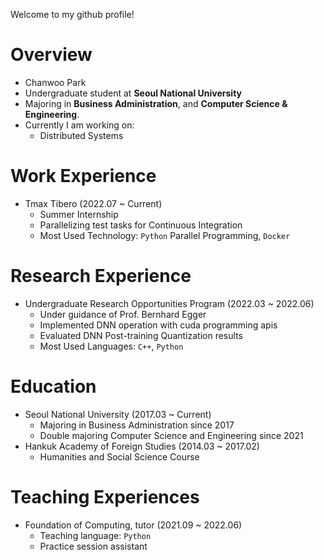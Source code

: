 Welcome to my github profile!    
# Overview
+ Chanwoo Park
+ Undergraduate student at **Seoul National University**
+ Majoring in **Business Administration**, and **Computer Science & Engineering**.
+ Currently I am working on:
    + Distributed Systems 
# Work Experience
+ Tmax Tibero (2022.07 ~ Current)
    + Summer Internship
    + Parallelizing test tasks for Continuous Integration
    + Most Used Technology: `Python` Parallel Programming, `Docker`
# Research Experience
+ Undergraduate Research Opportunities Program (2022.03 ~ 2022.06)
    + Under guidance of Prof. Bernhard Egger
    + Implemented DNN operation with cuda programming apis
    + Evaluated DNN Post-training Quantization results
    + Most Used Languages: `C++`, `Python`
# Education
+ Seoul National University (2017.03 ~ Current)
    + Majoring in Business Administration since 2017
    + Double majoring Computer Science and Engineering since 2021
+ Hankuk Academy of Foreign Studies (2014.03 ~ 2017.02)
    + Humanities and Social Science Course
# Teaching Experiences
+ Foundation of Computing, tutor (2021.09 ~ 2022.06)
    + Teaching language: `Python`
    + Practice session assistant
